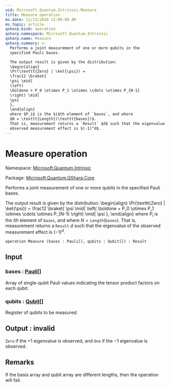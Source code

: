 ```yaml
---
uid: Microsoft.Quantum.Intrinsic.Measure
title: Measure operation
ms.date: 11/13/2020 12:00:00 AM
ms.topic: article
qsharp.kind: operation
qsharp.namespace: Microsoft.Quantum.Intrinsic
qsharp.name: Measure
qsharp.summary: >-
  Performs a joint measurement of one or more qubits in the
  specified Pauli bases.

  The output result is given by the distribution:
  \begin{align}
  \Pr(\texttt{Zero} | \ket{\psi}) =
  \frac12 \braket{
  \psi \mid|
  \left(
  \boldone + P_0 \otimes P_1 \otimes \cdots \otimes P_{N-1}
  \right) \mid|
  \psi
  },
  \end{align}
  where $P_i$ is the $i$th element of `bases`, and where
  $N = \texttt{Length}(\texttt{bases})$.
  That is, measurement returns a `Result` $d$ such that the eigenvalue of the
  observed measurement effect is $(-1)^d$.
---
```


# Measure operation

Namespace: [Microsoft.Quantum.Intrinsic](xref:Microsoft.Quantum.Intrinsic)

Package: [Microsoft.Quantum.QSharp.Core](https://nuget.org/packages/Microsoft.Quantum.QSharp.Core)


Performs a joint measurement of one or more qubits in thespecified Pauli bases.The output result is given by the distribution:\begin{align}\Pr(\texttt{Zero} | \ket{\psi}) =\frac12 \braket{\psi \mid|\left(\boldone + P_0 \otimes P_1 \otimes \cdots \otimes P_{N-1}\right) \mid|\psi},\end{align}where $P_i$ is the $i$th element of `bases`, and where$N = \texttt{Length}(\texttt{bases})$.That is, measurement returns a `Result` $d$ such that the eigenvalue of theobserved measurement effect is $(-1)^d$.

```qsharp
operation Measure (bases : Pauli[], qubits : Qubit[]) : Result
```


## Input

### bases : [Pauli](xref:microsoft.quantum.lang-ref.pauli)[]

Array of single-qubit Pauli values indicating the tensor productfactors on each qubit.


### qubits : [Qubit](xref:microsoft.quantum.lang-ref.qubit)[]

Register of qubits to be measured.



## Output : __invalid<Result>__

`Zero` if the $+1$ eigenvalue is observed, and `One` ifthe $-1$ eigenvalue is observed.

## Remarks

If the basis array and qubit array are different lengths, then theoperation will fail.